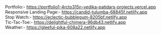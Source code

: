 Portfolio:- https://portfolio1-4rcto315n-vedika-patidars-projects.vercel.app<br>
Responsive Landing Page:- https://candid-tulumba-68845f.netlify.app<br>
Stop Watch:- https://eclectic-bubblegum-8205bf.netlify.app<br>
Tic-Tac-Toe:- https://delightful-chimera-96db43.netlify.app<br>
Weather:- https://gleeful-pika-608a22.netlify.app
